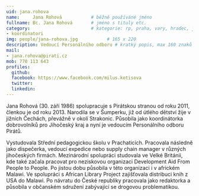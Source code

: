 ```yaml
---
uid: jana.rohova
name:     Jana Rohová      		# běžně používáné jméno
fullname: Bc. Jana Rohová  		# jméno s tituly etc.
category:                 		# kategorie: rp, praha, vary, hradec, jmk, senat
- koordinatori
img: people/jana-rohova.jpg           # 165 x 220
description: Vedoucí Personálního odboru # kratký popis, max 160 znaků
mail:
- jana.rohova@pirati.cz
mob: 770 113 643
profiles:
  github:
  facebook: https://www.facebook.com/milus.kotisova
  twitter:
  linkedin:
---
```


Jana Rohová (30. září 1986) spolupracuje s Pirátskou stranou od roku 2011, členkou je od roku 2013. Narodila se v Šumperku, již od útlého dětství žije v jižních Čechách, převážně v okolí Strakonic. Působila jako koordinátorka dobrovolníků pro Jihočeský kraj a nyní je vedoucím Personálního odboru Pirátů.

Vystudovala Střední pedagogickou školu v Prachaticích. Pracovala následně jako dispečerka, vedoucí expedice nebo supply chain manager v různých jihočeských firmách. Mezinárodní spolupráci studovala ve Velké Británii, kde také začala pracovat pro neziskovou organizaci Development Aid From People to People. Po jistou dobu působila v této organizaci i v africkém Malawi. Ve spolupráci s African Library Project zajišťovala distribuci knih z USA do Malawi. Po návratu do České republiky pracovala jako redaktorka a působila v občanském sdružení zabývající se drogovou problematikou. 
